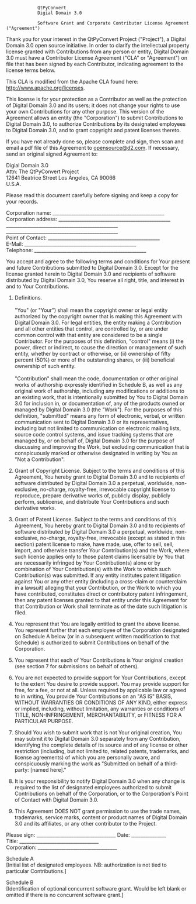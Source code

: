                 QtPyConvert  
                Digial Domain 3.0  

                Software Grant and Corporate Contributor License Agreement ("Agreement")  

Thank you for your interest in the QtPyConvert Project ("Project"), a Digital Domain 3.0 open source initiative.  In order to clarify the intellectual property license granted with Contributions from any person or entity, Digital Domain 3.0 must have a Contributor License Agreement ("CLA" or "Agreement") on file that has been signed by each Contributor, indicating agreement to the license terms below.   

This CLA is modified from the Apache CLA found here: http://www.apache.org/licenses.  

This license is for your protection as a Contributor as well as the protection of Digital Domain 3.0 and its users; it does not change your rights to use your own Contributions for any other purpose.  This version of the Agreement allows an entity (the "Corporation") to submit Contributions to Digital Domain 3.0, to authorize Contributions by its designated employees to Digital Domain 3.0, and to grant copyright and patent licenses thereto.  

If you have not already done so, please complete and sign, then scan and email a pdf file of this Agreement to opensource@d2.com.  If necessary, send an original signed Agreement to:  

Digial Domain 3.0  
Attn: The QtPyConvert Project  
12641 Beatrice Street
Los Angeles, CA 90066  
U.S.A.  

  Please read this document carefully before signing and keep a copy for your records.

Corporation name:    ________________________________________________  
Corporation address: ________________________________________________                                     ________________________________________________  
                     ________________________________________________  
Point of Contact:    ________________________________________________  
E-Mail:              ________________________________________________  
Telephone:           ________________________________________________  

You accept and agree to the following terms and conditions for Your present and future Contributions submitted to Digital Domain 3.0.  Except for the license granted herein to Digital Domain 3.0 and recipients of software distributed by Digital Domain 3.0, You reserve all right, title, and interest in and to Your Contributions.  

1. Definitions.  
<br>"You" (or "Your") shall mean the copyright owner or legal entity authorized by the copyright owner that is making this Agreement with Digital Domain 3.0. For legal entities, the entity making a Contribution and all other entities that control, are controlled by, or are under common control with that entity are considered to be a single Contributor. For the purposes of this definition, "control" means (i) the power, direct or indirect, to cause the direction or management of such entity, whether by contract or otherwise, or (ii) ownership of fifty percent (50%) or more of the outstanding shares, or (iii) beneficial ownership of such entity.  
<br>"Contribution" shall mean the code, documentation or other original works of authorship expressly identified in Schedule B, as well as any original work of authorship, including any modifications or additions to an existing work, that is intentionally submitted by You to Digital Domain 3.0 for inclusion in, or documentation of, any of the products owned or managed by Digital Domain 3.0 (the "Work"). For the purposes of this definition, "submitted" means any form of electronic, verbal, or written communication sent to Digital Domain 3.0 or its representatives, including but not limited to communication on electronic mailing lists, source code control systems, and issue tracking systems that are managed by, or on behalf of, Digital Domain 3.0 for the purpose of discussing and improving the Work, but excluding communication that is conspicuously marked or otherwise designated in writing by You as "Not a Contribution".  

2. Grant of Copyright License. Subject to the terms and conditions of this Agreement, You hereby grant to Digital Domain 3.0 and to recipients of software distributed by Digital Domain 3.0 a perpetual, worldwide, non-exclusive, no-charge, royalty-free, irrevocable copyright license to reproduce, prepare derivative works of, publicly display, publicly perform, sublicense, and distribute Your Contributions and such derivative works.  

3. Grant of Patent License. Subject to the terms and conditions of this Agreement, You hereby grant to Digital Domain 3.0 and to recipients of software distributed by Digital Domain 3.0 a perpetual, worldwide, non-exclusive, no-charge, royalty-free, irrevocable (except as stated in this section) patent license to make, have made, use, offer to sell, sell, import, and otherwise transfer Your Contribution(s) and the Work, where such license applies only to those patent claims licensable by You that are necessarily infringed by Your Contribution(s) alone or by combination of Your Contribution(s) with the Work to which such Contribution(s) was submitted. If any entity institutes patent litigation against You or any other entity (including a cross-claim or counterclaim in a lawsuit) alleging that your Contribution, or the Work to which you have contributed, constitutes direct or contributory patent infringement, then any patent licenses granted to that entity under this Agreement for that Contribution or Work shall terminate as of the date such litigation is filed.  

4. You represent that You are legally entitled to grant the above license. You represent further that each employee of the Corporation designated on Schedule A below (or in a subsequent written modification to that Schedule) is authorized to submit Contributions on behalf of the Corporation. 

5. You represent that each of Your Contributions is Your original creation (see section 7 for submissions on behalf of others).  

6. You are not expected to provide support for Your Contributions, except to the extent You desire to provide support. You may provide support for free, for a fee, or not at all. Unless required by applicable law or agreed to in writing, You provide Your Contributions on an "AS IS" BASIS, WITHOUT WARRANTIES OR CONDITIONS OF ANY KIND, either express or implied, including, without limitation, any warranties or conditions of TITLE, NON-INFRINGEMENT, MERCHANTABILITY, or FITNESS FOR A PARTICULAR PURPOSE.  

7. Should You wish to submit work that is not Your original creation, You may submit it to Digital Domain 3.0 separately from any Contribution, identifying the complete details of its source and of any license or other restriction (including, but not limited to, related patents, trademarks, and license agreements) of which you are personally aware, and conspicuously marking the work as "Submitted on behalf of a third-party: [named here\]."  

8. It is your responsibility to notify Digital Domain 3.0 when any change is required to the list of designated employees authorized to submit Contributions on behalf of the Corporation, or to the Corporation's Point of Contact with Digital Domain 3.0.  

9. This Agreement DOES NOT grant permission to use the trade names, trademarks, service marks, content or product names of Digital Domain 3.0 and its affiliates, or any other contributor to the Project.   

Please sign:  __________________________________ Date: _______________  
Title:        __________________________________  
Corporation:  __________________________________   

Schedule A  
[Initial list of designated employees.  NB: authorization is not tied to particular Contributions.\]     

Schedule B  
[Identification of optional concurrent software grant.  Would be left blank or omitted if there is no concurrent software grant.\]  
